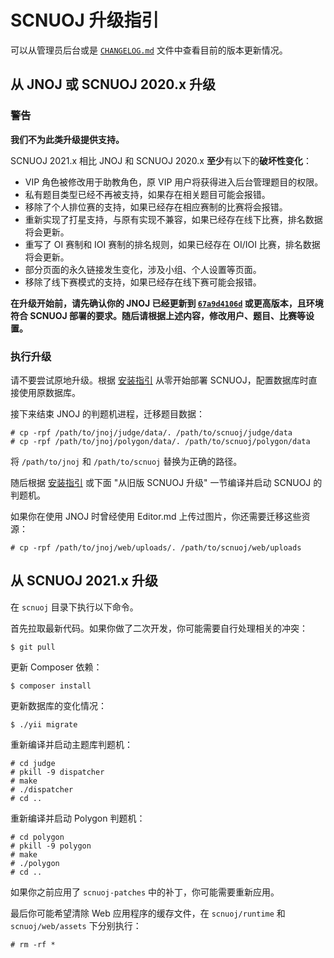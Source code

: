 # SCNUOJ 升级指引

可以从管理员后台或是 [`CHANGELOG.md`](../CHANGELOG.md) 文件中查看目前的版本更新情况。

## 从 JNOJ 或 SCNUOJ 2020.x 升级

### 警告

**我们不为此类升级提供支持。**

SCNUOJ 2021.x 相比 JNOJ 和 SCNUOJ 2020.x **至少**有以下的**破坏性变化**：

* VIP 角色被修改用于助教角色，原 VIP 用户将获得进入后台管理题目的权限。
* 私有题目类型已经不再被支持，如果存在相关题目可能会报错。
* 移除了个人排位赛的支持，如果已经存在相应赛制的比赛将会报错。
* 重新实现了打星支持，与原有实现不兼容，如果已经存在线下比赛，排名数据将会更新。
* 重写了 OI 赛制和 IOI 赛制的排名规则，如果已经存在 OI/IOI 比赛，排名数据将会更新。
* 部分页面的永久链接发生变化，涉及小组、个人设置等页面。
* 移除了线下赛模式的支持，如果已经存在线下赛可能会报错。

**在升级开始前，请先确认你的 JNOJ 已经更新到 [`67a9d4106d`](https://github.com/shi-yang/jnoj/tree/67a9d4106dee62727e840ee9318f6ddd45daab84) 或更高版本，且环境符合 SCNUOJ 部署的要求。随后请根据上述内容，修改用户、题目、比赛等设置。**

### 执行升级

请不要尝试原地升级。根据 [安装指引](./installation.md) 从零开始部署 SCNUOJ，配置数据库时直接使用原数据库。

接下来结束 JNOJ 的判题机进程，迁移题目数据：

```
# cp -rpf /path/to/jnoj/judge/data/. /path/to/scnuoj/judge/data
# cp -rpf /path/to/jnoj/polygon/data/. /path/to/scnuoj/polygon/data
```

将 `/path/to/jnoj` 和 `/path/to/scnuoj` 替换为正确的路径。

随后根据 [安装指引](./installation.md) 或下面 "从旧版 SCNUOJ 升级" 一节编译并启动 SCNUOJ 的判题机。

如果你在使用 JNOJ 时曾经使用 Editor.md 上传过图片，你还需要迁移这些资源：

```
# cp -rpf /path/to/jnoj/web/uploads/. /path/to/scnuoj/web/uploads
```

## 从 SCNUOJ 2021.x 升级

在 `scnuoj` 目录下执行以下命令。

首先拉取最新代码。如果你做了二次开发，你可能需要自行处理相关的冲突：

```
$ git pull
```

更新 Composer 依赖：

```
$ composer install
```

更新数据库的变化情况：

```
$ ./yii migrate
```

重新编译并启动主题库判题机：

```
# cd judge
# pkill -9 dispatcher
# make
# ./dispatcher
# cd ..
```

重新编译并启动 Polygon 判题机：

```
# cd polygon
# pkill -9 polygon
# make
# ./polygon
# cd ..
```

如果你之前应用了 `scnuoj-patches` 中的补丁，你可能需要重新应用。

最后你可能希望清除 Web 应用程序的缓存文件，在 `scnuoj/runtime` 和 `scnuoj/web/assets` 下分别执行：

```
# rm -rf *
```

